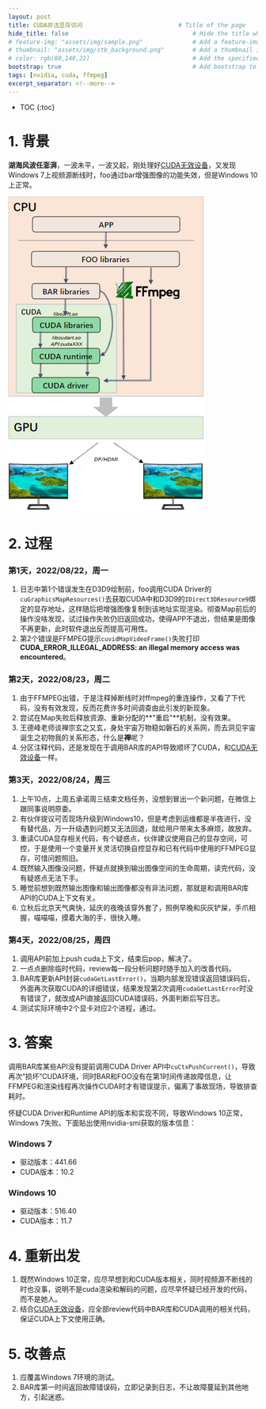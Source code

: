 ```yaml
---
layout: post
title: CUDA非法显存访问                           # Title of the page
hide_title: false                                   # Hide the title when displaying the post, but shown in lists of posts
# feature-img: "assets/img/sample.png"              # Add a feature-image to the post
# thumbnail: "assets/img/stb_background.png"        # Add a thumbnail image on blog view
# color: rgb(80,140,22)                             # Add the specified color as feature image, and change link colors in post
bootstrap: true                                     # Add bootstrap to the page
tags: [nvidia, cuda, ffmpeg]
excerpt_separator: <!--more-->
---
```


<!--more-->
* TOC
{:toc}

# 1. 背景

**湖海风波任澎湃**，一波未平，一波又起，刚处理好[CUDA无效设备](https://hubugui.github.io/2022/08/19/CUDA%E6%97%A0%E6%95%88%E8%AE%BE%E5%A4%87.html)，又发现Windows 7上视频源断线时，foo通过bar增强图像的功能失效，但是Windows 10上正常。

![框架](/assets/img/post/2022-08-19-Cuda-invalid/architecture.png "框架")

# 2. 过程

### 第1天，2022/08/22，周一

1. 日志中第1个错误发生在D3D9绘制前，foo调用CUDA Driver的`cuGraphicsMapResources()`去获取CUDA中和D3D9的`IDirect3DResource9`绑定的显存地址，这样随后把增强图像复制到该地址实现渲染。彻查Map前后的操作没啥发现，试过操作失败仍旧返回成功，使得APP不退出，但结果是图像不再更新，此时软件退出反而提高可用性。
2. 第2个错误是FFMPEG提示`cuvidMapVideoFrame()`失败打印**CUDA_ERROR_ILLEGAL_ADDRESS: an illegal memory access was encountered**。

### 第2天，2022/08/23，周二

1. 由于FFMPEG出错，于是注释掉断线时对ffmpeg的重连操作，又看了下代码，没有有效发现，反而花费许多时间调查由此引发的新现象。
2. 尝试在Map失败后释放资源、重新分配的**"重启"**机制，没有效果。
3. 王德峰老师谈禅宗玄之又玄，身处宇宙万物稳如磐石的关系网，而去洞见宇宙诞生之初物我的关系形态，什么是**禅**呢？
4. 分区注释代码，还是发现在于调用BAR库的API导致顺坏了CUDA，和[CUDA无效设备](https://hubugui.github.io/2022/08/19/CUDA%E6%97%A0%E6%95%88%E8%AE%BE%E5%A4%87.html)一样。

### 第3天，2022/08/24，周三

1. 上午10点，上周五承诺周三结束文档任务，没想到冒出一个新问题，在微信上跟同事说明原委。
2. 有伙伴提议可否现场升级到Windows10，但是考虑到运维都是半夜进行，没有替代品，万一升级遇到问题又无法回退，就给用户带来太多麻烦，故放弃。
3. 重读CUDA显存相关代码，有个疑惑点，伙伴建议使用自己的显存空间，可控，于是使用一个变量开关灵活切换自控显存和已有代码中使用的FFMPEG显存，可惜问题照旧。
4. 既然输入图像没问题，怀疑点就换到输出图像空间的生命周期，读完代码，没有疑惑点无法下手。
5. 睡觉前想到既然输出图像和输出图像都没有非法问题，那就是和调用BAR库API的CUDA上下文有关。
6. 立秋后北京天气爽快，延庆的夜晚该穿外套了，照例早晚和灰灰铲屎，手爪相握，喵喵喵，摸着大海的手，很快入睡。

### 第4天，2022/08/25，周四

1. 调用API前加上push cuda上下文，结束后pop，解决了。
2. 一点点删除临时代码，review每一段分析问题时随手加入的改善代码。
3. BAR库更新API封装`cudaGetLastError()`，当期内部发现错误返回错误码后，外面再次获取CUDA的详细错误，结果发现第2次调用`cudaGetLastError`时没有错误了，就改成API直接返回CUDA错误码，外面判断后写日志。
4. 测试实际环境中2个显卡对应2个进程，通过。

# 3. 答案

调用BAR库某些API没有提前调用CUDA Driver API中`cuCtxPushCurrent()`，导致再次“损坏”CUDA环境，同时BAR和FOO没有在第1时间传递故障信息，让FFMPEG和渲染线程再次操作CUDA时才有错误提示，偏离了事故现场，导致排查耗时。

怀疑CUDA Driver和Runtime API的版本和实现不同，导致Windows 10正常，Windows 7失败。下面贴出使用nvidia-smi获取的版本信息：

### Windows 7

* 驱动版本：441.66
* CUDA版本：10.2

### Windows 10

* 驱动版本：516.40
* CUDA版本：11.7

# 4. 重新出发

1. 既然Windows 10正常，应尽早想到和CUDA版本相关，同时视频源不断线的时也没事，说明不是cuda渲染和解码的问题，应尽早怀疑已经开发的代码，而不是她人。
2. 结合[CUDA无效设备](https://hubugui.github.io/2022/08/19/CUDA%E6%97%A0%E6%95%88%E8%AE%BE%E5%A4%87.html)，应全部review代码中BAR库和CUDA调用的相关代码，保证CUDA上下文使用正确。

# 5. 改善点

1. 应覆盖Windows 7环境的测试。
2. BAR库第一时间返回故障错误码，立即记录到日志，不让故障蔓延到其他地方，引起迷惑。